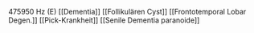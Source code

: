 475950 Hz (E)
[[Dementia]]
[[Follikulären Cyst]]
[[Frontotemporal Lobar Degen.]]
[[Pick-Krankheit]]
[[Senile Dementia paranoide]]